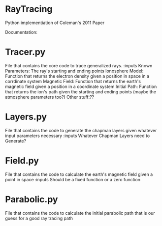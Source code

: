 # RayTracing
 Python implementiation of Coleman's 2011 Paper

Documentation:
# Tracer.py
 File that contains the core code to trace generalized rays.
	:inputs
		Known Parameters: The ray's starting and ending points
		Ionosphere Model: Function that returns the electron density given a position in space in a corrdinate system
		Magnetic Field: Function that returns the earth's magnetic field given a position in a coordinate system
		Initial Path: Function that returns the ion's path given the starting and ending points (maybe the atmosphere parameters too?)
		Other stuff:??

# Layers.py
  File that contains the code to generate the chapman layers given whatever input parameters necessary
	:inputs
		Whatever Chapman Layers need to Generate?

# Field.py
  File that contains the code to calculate the earth's magnetic field given a point in space
	:inputs
		Should be a fixed function or a zero function

# Parabolic.py
  File that contains the code to calculate the initial parabolic path that is our guess for a good ray tracing path